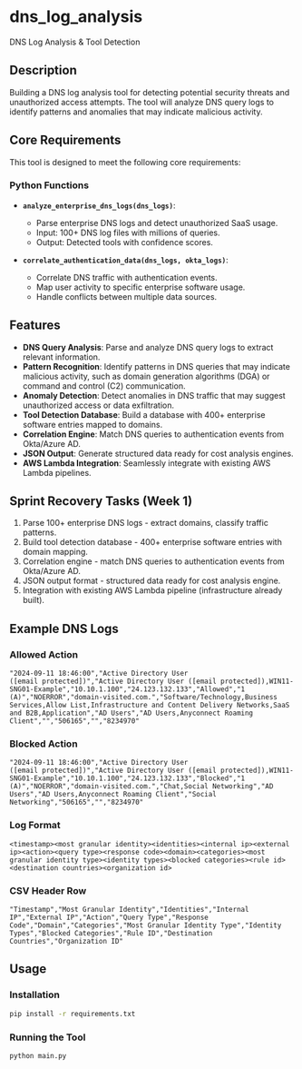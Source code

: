 # dns_log_analysis
DNS Log Analysis & Tool Detection

## Description
Building a DNS log analysis tool for detecting potential security threats and unauthorized access attempts. The tool will analyze DNS query logs to identify patterns and anomalies that may indicate malicious activity.

## Core Requirements
This tool is designed to meet the following core requirements:

### Python Functions
- **`analyze_enterprise_dns_logs(dns_logs)`**:
  - Parse enterprise DNS logs and detect unauthorized SaaS usage.
  - Input: 100+ DNS log files with millions of queries.
  - Output: Detected tools with confidence scores.

- **`correlate_authentication_data(dns_logs, okta_logs)`**:
  - Correlate DNS traffic with authentication events.
  - Map user activity to specific enterprise software usage.
  - Handle conflicts between multiple data sources.

## Features
- **DNS Query Analysis**: Parse and analyze DNS query logs to extract relevant information.
- **Pattern Recognition**: Identify patterns in DNS queries that may indicate malicious activity, such as domain generation algorithms (DGA) or command and control (C2) communication.
- **Anomaly Detection**: Detect anomalies in DNS traffic that may suggest unauthorized access or data exfiltration.
- **Tool Detection Database**: Build a database with 400+ enterprise software entries mapped to domains.
- **Correlation Engine**: Match DNS queries to authentication events from Okta/Azure AD.
- **JSON Output**: Generate structured data ready for cost analysis engines.
- **AWS Lambda Integration**: Seamlessly integrate with existing AWS Lambda pipelines.

## Sprint Recovery Tasks (Week 1)
1. Parse 100+ enterprise DNS logs - extract domains, classify traffic patterns.
2. Build tool detection database - 400+ enterprise software entries with domain mapping.
3. Correlation engine - match DNS queries to authentication events from Okta/Azure AD.
4. JSON output format - structured data ready for cost analysis engine.
5. Integration with existing AWS Lambda pipeline (infrastructure already built).

## Example DNS Logs
### Allowed Action
```
"2024-09-11 18:46:00","Active Directory User ([email protected])","Active Directory User ([email protected]),WIN11-SNG01-Example","10.10.1.100","24.123.132.133","Allowed","1 (A)","NOERROR","domain-visited.com.","Software/Technology,Business Services,Allow List,Infrastructure and Content Delivery Networks,SaaS and B2B,Application","AD Users","AD Users,Anyconnect Roaming Client","","506165","","8234970"
```

### Blocked Action
```
"2024-09-11 18:46:00","Active Directory User ([email protected])","Active Directory User ([email protected]),WIN11-SNG01-Example","10.10.1.100","24.123.132.133","Blocked","1 (A)","NOERROR","domain-visited.com.","Chat,Social Networking","AD Users","AD Users,Anyconnect Roaming Client","Social Networking","506165","","8234970"
```

### Log Format
```
<timestamp><most granular identity><identities><internal ip><external ip><action><query type><response code><domain><categories><most granular identity type><identity types><blocked categories><rule id><destination countries><organization id>
```

### CSV Header Row
```
"Timestamp","Most Granular Identity","Identities","Internal IP","External IP","Action","Query Type","Response Code","Domain","Categories","Most Granular Identity Type","Identity Types","Blocked Categories","Rule ID","Destination Countries","Organization ID"
```

## Usage
### Installation
```bash
pip install -r requirements.txt
```

### Running the Tool
```bash
python main.py
```